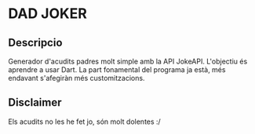 # DAD JOKER

## Descripcio
Generador d'acudits padres molt simple amb la API JokeAPI. L'objectiu és aprendre a usar Dart. La part fonamental del programa ja està, més endavant s'afegiràn més customitzacions.

## Disclaimer
Els acudits no les he fet jo, són molt dolentes :/
